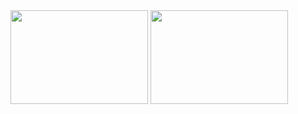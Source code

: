 <div>
  <img src="https://i2.wp.com/allhtaccess.info/wp-content/uploads/2018/03/programming.gif?fit=1281%2C716&ssl=1" width="220px" height="150px"/>
  <img src="https://i2.wp.com/allhtaccess.info/wp-content/uploads/2018/03/programming.gif?fit=1281%2C716&ssl=1" width="220px" height="150px"/>
</div>
